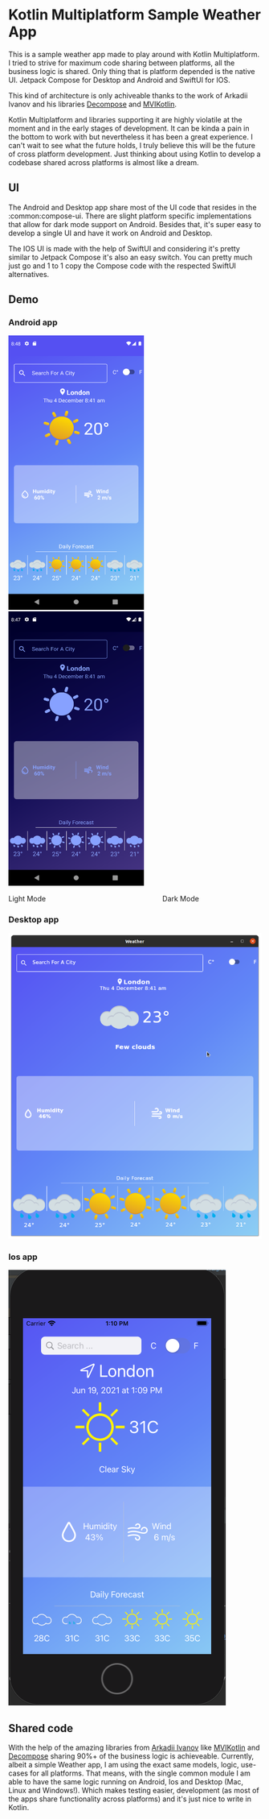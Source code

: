 
# Kotlin Multiplatform Sample Weather App

This is a sample weather app made to play around with Kotlin Multiplatform. I tried to strive for maximum code sharing between platforms, all the business logic is shared. Only thing that is platform depended is the native UI. Jetpack Compose for Desktop and Android and SwiftUI for IOS.

This kind of architecture is only achiveable thanks to the work of 
Arkadii Ivanov and his libraries [Decompose](https://github.com/arkivanov/Decompose) and [MVIKotlin](https://github.com/arkivanov/MVIKotlin).

Kotlin Multiplatform and libraries supporting it are highly violatile at the moment and in the early stages of development. It can be kinda a pain in the bottom to work with but nevertheless it has been a great experience. I can't wait to see what the future holds, I truly believe this will be the future of cross platform development. Just thinking about using Kotlin to develop a codebase shared across platforms is almost like a dream.


## UI 

The Android and Desktop app share most of the UI code that resides in the :common:compose-ui. There are slight platform specific implementations that allow for dark mode support on Android. Besides that, it's super easy to develop a single UI and have it work on Android and Desktop.

The IOS UI is made with the help of SwiftUI and considering it's pretty similar to Jetpack Compose it's also an easy switch. You can pretty much just go and 1 to 1 copy the Compose code with the respected SwiftUI alternatives.


## Demo

### Android app

<img src="showcase/android_light.png" width="270" height="545"> &nbsp; &nbsp; &nbsp; &nbsp; &nbsp; &nbsp; &nbsp; &nbsp;   <img src="showcase/android_dark.png" width="270" height="545">

Light Mode  &nbsp; &nbsp; &nbsp; &nbsp;&nbsp; &nbsp; &nbsp; &nbsp; &nbsp; &nbsp; &nbsp; &nbsp; &nbsp; &nbsp; &nbsp; &nbsp; &nbsp; &nbsp; &nbsp; &nbsp; &nbsp; &nbsp; &nbsp; &nbsp; &nbsp; &nbsp;&nbsp; &nbsp; &nbsp; &nbsp; Dark Mode



### Desktop app

<img src="showcase/desktop.png">


### Ios app

<img src="showcase/ios.png">

  
## Shared code

With the help of the amazing libraries from [Arkadii Ivanov](https://github.com/arkivanov) like [MVIKotlin](https://github.com/arkivanov/MVIKotlin) and [Decompose](https://github.com/arkivanov/Decompose) sharing 90%+ of the business logic is achieveable. Currently, albeit a simple Weather app, I am using the exact same models, logic, use-cases for all platforms. That means, with the single common module I am able to have the same logic running on Android, Ios and Desktop (Mac, Linux and Windows!). Which makes testing easier, development (as most of the apps share functionality across platforms) and it's just nice to write in Kotlin.
